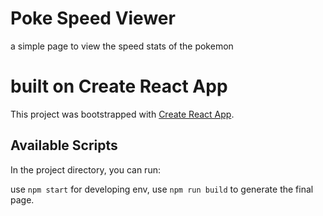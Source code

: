 # Poke Speed Viewer
a simple page to view the speed stats of the pokemon

# built on Create React App

This project was bootstrapped with [Create React App](https://github.com/facebook/create-react-app).

## Available Scripts
In the project directory, you can run:

use `npm start` for developing env,
use `npm run build` to generate the final page.

